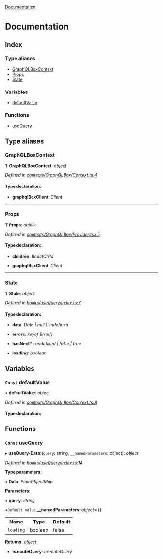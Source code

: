 [Documentation](README.md)

# Documentation

## Index

### Type aliases

* [GraphQLBoxContext](README.md#graphqlboxcontext)
* [Props](README.md#props)
* [State](README.md#state)

### Variables

* [defaultValue](README.md#const-defaultvalue)

### Functions

* [useQuery](README.md#const-usequery)

## Type aliases

###  GraphQLBoxContext

Ƭ **GraphQLBoxContext**: *object*

*Defined in [contexts/GraphQLBox/Context.ts:4](https://github.com/badbatch/graphql-box/blob/2a7ac36/packages/react/src/contexts/GraphQLBox/Context.ts#L4)*

#### Type declaration:

* **graphqlBoxClient**: *Client*

___

###  Props

Ƭ **Props**: *object*

*Defined in [contexts/GraphQLBox/Provider.tsx:5](https://github.com/badbatch/graphql-box/blob/2a7ac36/packages/react/src/contexts/GraphQLBox/Provider.tsx#L5)*

#### Type declaration:

* **children**: *ReactChild*

* **graphqlBoxClient**: *Client*

___

###  State

Ƭ **State**: *object*

*Defined in [hooks/useQuery/index.ts:7](https://github.com/badbatch/graphql-box/blob/2a7ac36/packages/react/src/hooks/useQuery/index.ts#L7)*

#### Type declaration:

* **data**: *Data | null | undefined*

* **errors**: *keyof Error[]*

* **hasNext**? : *undefined | false | true*

* **loading**: *boolean*

## Variables

### `Const` defaultValue

• **defaultValue**: *object*

*Defined in [contexts/GraphQLBox/Context.ts:8](https://github.com/badbatch/graphql-box/blob/2a7ac36/packages/react/src/contexts/GraphQLBox/Context.ts#L8)*

#### Type declaration:

## Functions

### `Const` useQuery

▸ **useQuery**‹**Data**›(`query`: string, `__namedParameters`: object): *object*

*Defined in [hooks/useQuery/index.ts:14](https://github.com/badbatch/graphql-box/blob/2a7ac36/packages/react/src/hooks/useQuery/index.ts#L14)*

**Type parameters:**

▪ **Data**: *PlainObjectMap*

**Parameters:**

▪ **query**: *string*

▪`Default value`  **__namedParameters**: *object*= {}

Name | Type | Default |
------ | ------ | ------ |
`loading` | boolean | false |

**Returns:** *object*

* **executeQuery**: *executeQuery*
